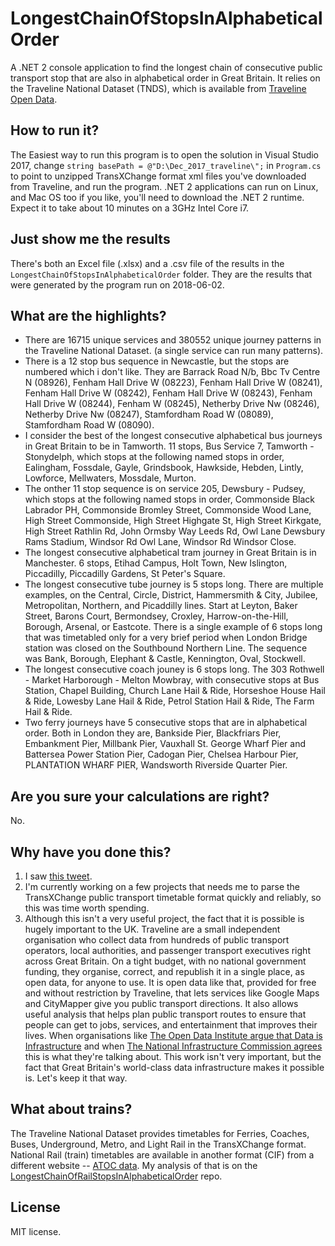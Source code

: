 # LongestChainOfStopsInAlphabeticalOrder

A .NET 2 console application to find the longest chain of consecutive public transport stop that are also in alphabetical order in Great Britain. It relies on the Traveline National Dataset (TNDS), which is available from [Traveline Open Data](http://www.travelinedata.org.uk/).

## How to run it?
The Easiest way to run this program is to open the solution in Visual Studio 2017, change `string basePath = @"D:\Dec_2017_traveline\";` in `Program.cs` to point to unzipped TransXChange format xml files you've downloaded from Traveline, and run the program. .NET 2 applications can run on Linux, and Mac OS too if you like, you'll need to download the .NET 2 runtime. Expect it to take about 10 minutes on a 3GHz Intel Core i7.

## Just show me the results
There's both an Excel file (.xlsx) and a .csv file of the results in the `LongestChainOfStopsInAlphabeticalOrder` folder. They are the results that were generated by the program run on 2018-06-02.

## What are the highlights?
* There are 16715 unique services and 380552 unique journey patterns in the Traveline National Dataset. (a single service can run many patterns).
* There is a 12 stop bus sequence in Newcastle, but the stops are numbered which i don't like. They are Barrack Road N/b, Bbc Tv Centre N (08926), Fenham Hall Drive W (08223), Fenham Hall Drive W (08241), Fenham Hall Drive W (08242), Fenham Hall Drive W (08243), Fenham Hall Drive W (08244), Fenham W (08245), Netherby Drive Nw (08246), Netherby Drive Nw (08247), Stamfordham Road W (08089), Stamfordham Road W (08090).
* I consider the best of the longest consecutive alphabetical bus journeys in Great Britain to be in Tamworth. 11 stops, Bus Service 7, Tamworth - Stonydelph, which stops at the following named stops in order, Ealingham, Fossdale, Gayle, Grindsbook, Hawkside, Hebden, Lintly, Lowforce, Mellwaters, Mossdale, Murton.
* The onther 11 stop sequence is on service 205, Dewsbury - Pudsey, which stops at the following named stops in order, Commonside Black Labrador PH, Commonside Bromley Street, Commonside Wood Lane, High Street Commonside, High Street Highgate St, High Street Kirkgate, High Street Rathlin Rd, John Ormsby Way Leeds Rd, Owl Lane Dewsbury Rams Stadium, Windsor Rd Owl Lane, Windsor Rd Windsor Close.
* The longest consecutive alphabetical tram journey in Great Britain is in Manchester. 6 stops, Etihad Campus, Holt Town, New Islington, Piccadilly, Piccadilly Gardens, St Peter's Square.
* The longest consecutive tube journey is 5 stops long. There are multiple examples, on the Central, Circle, District, Hammersmith & City, Jubilee, Metropolitan, Northern, and Picaddilly lines. Start at Leyton, Baker Street, Barons Court, Bermondsey, Croxley, Harrow-on-the-Hill, Borough, Arsenal, or Eastcote. There is a single example of 6 stops long that was timetabled only for a very brief period when London Bridge station was closed on the Southbound Northern Line. The sequence was Bank, Borough, Elephant & Castle, Kennington, Oval, Stockwell.
* The longest consecutive coach jouney is 6 stops long. The 303 Rothwell - Market Harborough - Melton Mowbray, with consecutive stops at Bus Station, Chapel Building, Church Lane Hail & Ride, Horseshoe House Hail & Ride, Lowesby Lane Hail & Ride, Petrol Station Hail & Ride, The Farm Hail & Ride.
* Two ferry journeys have 5 consecutive stops that are in alphabetical order. Both in London they are, Bankside Pier, Blackfriars Pier, Embankment Pier, Millbank Pier, Vauxhall St. George Wharf Pier and Battersea Power Station Pier, Cadogan Pier, Chelsea Harbour Pier, PLANTATION WHARF PIER, Wandsworth Riverside Quarter Pier.

## Are you sure your calculations are right?
No.

## Why have you done this?
1. I saw [this tweet](https://twitter.com/JonnElledge/status/959479588618489856).
2. I'm currently working on a few projects that needs me to parse the TransXChange public transport timetable format quickly and reliably, so this was time worth spending.
3. Although this isn't a very useful project, the fact that it is possible is hugely important to the UK. Traveline are a small independent organisation who collect data from hundreds of public transport operators, local authorities, and passenger transport executives right across Great Britain. On a tight budget, with no national government funding, they organise, correct, and republish it in a single place, as open data, for anyone to use. It is open data like that, provided for free and without restriction by Traveline, that lets services like Google Maps and CityMapper give you public transport directions. It also allows useful analysis that helps plan public transport routes to ensure that people can get to jobs, services, and entertainment that improves their lives. When organisations like [The Open Data Institute argue that Data is Infrastructure](https://theodi.org/blog/odi-welcomes-uk-national-infrastructure-commission-recognition-that-data-is-infrastructure) and when [The National Infrastructure Commission agrees](https://theodi.org/blog/odi-welcomes-uk-national-infrastructure-commission-recognition-that-data-is-infrastructure) this is what they're talking about. This work isn't very important, but the fact that Great Britain's world-class data infrastructure makes it possible is. Let's keep it that way.

## What about trains?
The Traveline National Dataset provides timetables for Ferries, Coaches, Buses, Underground, Metro, and Light Rail in the TransXChange format. National Rail (train) timetables are available in another format (CIF) from a different website -- [ATOC data](http://data.atoc.org/). My analysis of that is on the [LongestChainOfRailStopsInAlphabeticalOrder](https://github.com/thomasforth/LongestChainOfRailStopsInAlphabeticalOrder) repo.

## License
MIT license.
